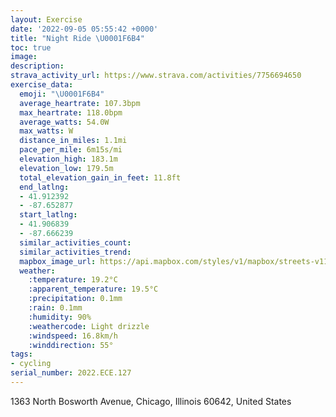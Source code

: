 ```yaml
---
layout: Exercise
date: '2022-09-05 05:55:42 +0000'
title: "Night Ride \U0001F6B4"
toc: true
image:
description:
strava_activity_url: https://www.strava.com/activities/7756694650
exercise_data:
  emoji: "\U0001F6B4"
  average_heartrate: 107.3bpm
  max_heartrate: 118.0bpm
  average_watts: 54.0W
  max_watts: W
  distance_in_miles: 1.1mi
  pace_per_mile: 6m15s/mi
  elevation_high: 183.1m
  elevation_low: 179.5m
  total_elevation_gain_in_feet: 11.8ft
  end_latlng:
  - 41.912392
  - -87.652877
  start_latlng:
  - 41.906839
  - -87.666239
  similar_activities_count:
  similar_activities_trend:
  mapbox_image_url: https://api.mapbox.com/styles/v1/mapbox/streets-v11/static/path-5+787af2-1.0(oex~F~iavOY%3Fs%40LgC%40i%40C%5B%40sCCUHGAOSJgCEwBKoBFa%40Dq%40DoDC%7B%40EWEsC%40cCDy%40EQC%7BBEg%40FcDMKDmBCaFDeDCkCEsA%40_CAe%40EYGmB%3FkAQ%5BLgBBQIOQPMB),pin-s-s+e5b22e(-87.6664,41.90824),pin-s-f+89ae00(-87.65310999999998,41.911)/auto/800x800?access_token=pk.eyJ1Ijoiam9zaGJlY2ttYW4iLCJhIjoiY205eWR2aDd1MWZ6djJrbXc4a3M0bWZleiJ9.XiG9OWkNcZk2QzjJbxLB4A
  weather:
    :temperature: 19.2°C
    :apparent_temperature: 19.5°C
    :precipitation: 0.1mm
    :rain: 0.1mm
    :humidity: 90%
    :weathercode: Light drizzle
    :windspeed: 16.8km/h
    :winddirection: 55°
tags:
- cycling
serial_number: 2022.ECE.127
---
```

1363 North Bosworth Avenue, Chicago, Illinois 60642, United States
